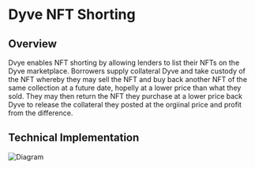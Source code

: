# Dyve NFT Shorting

## Overview 
Dvye enables NFT shorting by allowing lenders to list their NFTs on the Dyve marketplace. Borrowers supply collateral Dyve and take custody of the NFT whereby they may sell the NFT and buy back another NFT of the same collection at a future date, hopelly at a lower price than what they sold. They may then return the NFT they purchase at a lower price back Dyve to release the collateral they posted at the orgiinal price and profit from the difference.

## Technical Implementation
![Diagram](https://github.com/dyveHack/contracts/blob/feat/merge/docs/swim-lane.png)




